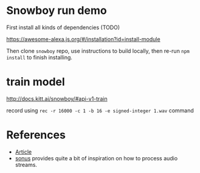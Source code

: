# Snowboy run demo

First install all kinds of dependencies (TODO)

https://awesome-alexa.js.org/#/installation?id=install-module

Then clone `snowboy` repo, use instructions to build locally, then re-run `npm install` to finish installing.

# train model

http://docs.kitt.ai/snowboy/#api-v1-train

record using `rec -r 16000 -c 1 -b 16 -e signed-integer 1.wav` command

# References

- [Article](https://x-tech.io/zh/posts/voice-chatbot-snowboy/)
- [sonus](https://github.com/evancohen/sonus) provides quite a bit of inspiration on how to process audio streams.